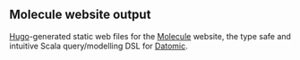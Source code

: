 ## Molecule website output

[Hugo](http://gohugo.io)-generated static web files for the [Molecule](http://scalamolecule.org) website, the type safe and intuitive Scala query/modelling DSL for [Datomic](http://www.datomic.com).